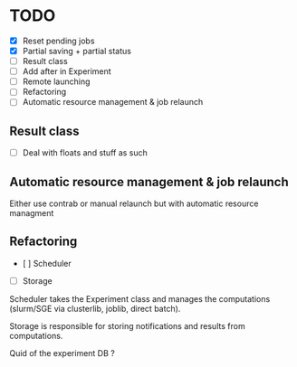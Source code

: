 TODO
====
- [x] Reset pending jobs
- [x] Partial saving + partial status
- [ ] Result class
- [ ] Add after in Experiment
- [ ] Remote launching
- [ ] Refactoring
- [ ] Automatic resource management & job relaunch

Result class
------------
- [ ] Deal with floats and stuff as such

Automatic resource management & job relaunch
--------------------------------------------
Either use contrab or manual relaunch but with automatic resource managment

Refactoring
-----------
- [ ] Scheduler
- [ ] Storage

Scheduler takes the Experiment class and manages the computations (slurm/SGE via clusterlib, joblib, direct batch).

Storage is responsible for storing notifications and results from computations.

Quid of the experiment DB ?

